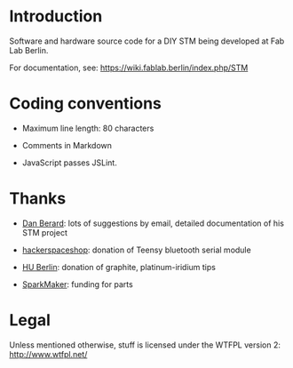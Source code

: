 Introduction
============

Software and hardware source code for a DIY STM being developed at Fab Lab
Berlin.

For documentation, see: <https://wiki.fablab.berlin/index.php/STM>


Coding conventions
==================

  * Maximum line length: 80 characters

  * Comments in Markdown

  * JavaScript passes JSLint.


Thanks
======

  * [Dan Berard][4]: lots of suggestions by email, detailed documentation of
    his STM project

  * [hackerspaceshop][1]: donation of Teensy bluetooth serial module

  * [HU Berlin][2]: donation of graphite, platinum-iridium tips

  * [SparkMaker][3]: funding for parts


Legal
=====

Unless mentioned otherwise, stuff is licensed under the WTFPL version 2:
<http://www.wtfpl.net/>

[1]: https://hackerspaceshop.com/
[2]: https://www.hu-berlin.de/
[3]: http://sparkmaker.io/
[4]: https://dberard.com/
